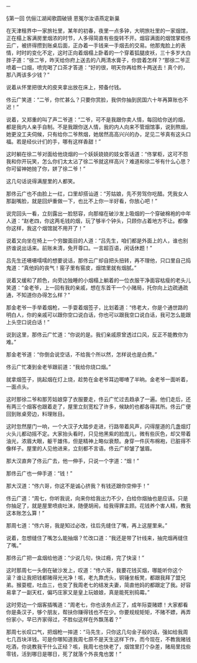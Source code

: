     一 

   §第一回 伉俪江湖闻歌圆破镜 恩冤尔汝语燕定新巢

   在天津租界中一家旅社里，某年的初春，夜里一点多钟，大明旅社里的一家烟馆，正在榻上客满房里烟浓的时节，人多得简直有些旋转不开。烟容满面的烟馆掌柜佟云广，被挤得攒到账桌后面，正办着一手钱来一手烟去的交易。他那鬼脸上的表情，时时的变化不定，这时正向着烟榻上卧着的一个穿着狐腿皮袄，三十多岁大白胖子道：“徐二爷，昨天给你府上送去的八两清水膏子，你尝着怎样？“那徐二爷正喷着一口烟，喷完喝了口茶才答道：“好的很，明天你再给熬十两送去！真个的，那八两该多少钱？”

   说着从怀里把很大的皮夹拿出放在床上，预备付钱。

   佟云广笑道：“二爷，你忙甚么？只要你赏脸，我供你抽到民国六十年再算账也不迟！”

   说着，又郑重的叫了声二爷道：“二爷，可不是我跟你卖人情，每回给你送的烟，都是我内人亲手自制。不是我跟你送人情，我的内人向来不管烟馆事，说到熬烟，她更没工夫伺候，只有给你二爷熬烟，她居然高高兴兴的办，足见二爷真有这头口福。若是经伙计们的手，哪有这样香甜！”

   这时躺在徐二爷对面给他烧烟的一个妖妖娆娆的妓女答话道：“佟掌柜，这可不怨我和你开玩笑，怎么你们太太沾了徐二爷就这样高兴？难道和徐二爷有什么心思？你可留神她抛了你，姘了徐二爷！”

   这几句话说得满屋里的人都笑。

   那佟云广也不由脸上一红，口里却搭讪道：“芳姑娘，先不劳驾你吃醋。凭我女人那副嘴脸，就是回炉重做一下，也比不上你一半好看，你放心吧！”

   说完回头一看，立刻露出一脸怒容，向那缩在破沙发上吸烟的一个穿破棉袍的中年人道：“赵老四，你这两毛钱的烟，玩了够半个钟头，只顾你占着地方不让。都像你这样，我这个烟馆就不用开了！”

   说着又向坐在椅上一个穷酸面目的人道：“吕先生，咱们都是外面上的人，谁也别挤谁说出话来。前账未清，免开尊口。一言超百语，闲话休题！”

   吕先生还嗫嗫嚅嚅的想要说话，那佟云广却自把头扭转，再不理他，只口里自己捣鬼道：“真他妈的丧气！窑子里有窑皮，烟馆里就有烟腻。”

   说着又缓和了颜色，向旁边独睡的小烟榻上躺着的一位衣服干净面容枯瘦的老头儿笑道：“金老爷，上一回有我的亲戚，想在东首干一个小赌局，托你向上边疏通疏通，不知道你办得怎么样？”

   那金老爷一手举着烟枪，一手耍着烟签子，比划着道：“佟老大，你是个通世路的明白人，你的亲戚可以跟你空口说白话，你也可以跟我空口说白话，我可怎么能跟上头空口说白话！”

   说到这里，那佟云广忙道：“你说的是。我们亲戚原曾透过口风，反正不能教你为难。”

   那金老爷道：“你倒会说空话，不给我个所以然，怎样说也是白费。”

   佟云广忙凑到金老爷跟前道：“我给你烧口烟。”

   就拿烟签子，挑起烟在灯上烧，趁势在金老爷耳边唧喳了半晌。金老爷一面听着，一面点头。

   这时那徐二爷和那芳姑娘穿了衣服要走，佟云广忙过去趋承了一遍。他们走后，还有两三个烟客也跟着走了，屋里立刻宽松了许多，候缺的也都各得其所。佟云广便回到账桌旁边，料理账目。

   这时忽然屋门一响，一个大汉子大踏步走进，行路带着风声，闪得屋道的几盏烟灯火头儿都动摇不定。大家抬头看时，只见他黑紫的脸庞儿，微有些灰色，却又带着油光，浓眉大眼，躯干雄伟，但是精神上略似衰颓。身穿一件灰布棉袍，已脏得不像样子。屋里的人见他进来，立刻都不言语。佟云广却皱了皱眉。

   那大汉直奔了佟云广去，他一伸手，只说一个字道：“烟！”

   那佟云广也一伸手道：“钱！”

   那大汉道：“佟六哥，你这不是诚心挤我？有钱还跟你空伸手！”

   佟云广道：“周七，你听我说，向来你给我出力不少，白给你烟抽也是应该。只是你抽足了，就是屋里喷痰吐沫，随便胡闹，给我得罪主顾。花钱养个害人精，教我这本账怎么算！”

   那周七道：“佟六哥，我是知过必改，往后先缝住了嘴，再上这屋里来。”

   说着，忽想缝住了嘴怎么能抽烟？忙改口道：“我还是带了针线来，抽完烟再缝住了嘴。”

   那佟云广把一盒烟给他道：“少说几句，快过瘾，完了快滚！”

   这时那周七一头倒在破沙发上，叹道：“佟六哥，我要花钱买烟，哪能听你这个滚？谁让我把钱都赌得光光净！咳，老九靠虎头，铜锤坐板凳，都跟我拜了盟兄弟。猴耍棍，吐血三，也变了我周老七的结发夫妻，简直他妈的都跟定了我。好容易拿了一副天杠，偏巧庄家又是皇上玩娘娘，真是能死别捣霉。”

   这时旁边一个烟客插嘴道：“周老七，你也该务点正了，成年际耍赌嫖！大家都看你是条汉子，够个朋友，帮扶你赚得钱也不在少。你要规规矩矩，不赌不嫖，再弄份家小，早已齐家得过，不胜似这样在外飘荡着？”

   那周七长叹口气，把烟枪一摔道：“马先生，只你这几句金子般的话，强如给我周七几百块洋钱。可是你哪知道我周七原不是天生这样下作，而今现在，不教我赌钱吃酒，你说教我干什么正经？咳，我周七也快老了，烟馆里打个杂差，赌局里找些零钱，活到哪日是哪日，死了就落个外丧鬼也罢！”

